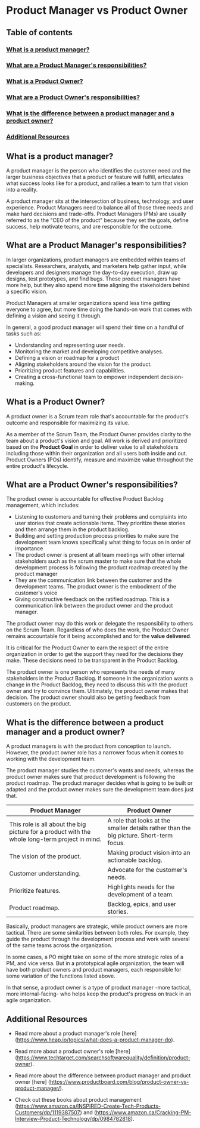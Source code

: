 # Product Manager vs Product Owner

## Table of contents
### [What is a product manager?](#what-is-a-product-manager)
### [What are a Product Manager's responsibilities?](#what-are-a-product-managers-responsibilities)
### [What is a Product Owner?](#what-is-a-product-owner)
### [What are a Product Owner's responsibilities?](#what-are-a-product-owners-responsibilities)
### [What is the difference between a product manager and a product owner?](#what-is-the-difference-between-a-product-manager-and-a-product-owner)

### [Additional Resources](#additional-resources)

## What is a product manager?
A product manager is the person who identifies the customer need and the larger business objectives that a product or feature will fulfill, articulates what success looks like for a product, and rallies a team to turn that vision into a reality. 

A product manager sits at the intersection of business, technology, and user experience. Product Managers need to balance all of those three needs and make hard decisions and trade-offs. Product Managers (PMs) are usually referred to as the "CEO of the product" because they set the goals, define success, help motivate teams, and are responsible for the outcome.

## What are a Product Manager's responsibilities?

In larger organizations, product managers are embedded within teams of specialists. Researchers, analysts, and marketers help gather input, while developers and designers manage the day-to-day execution, draw up designs, test prototypes, and find bugs. These product managers have more help, but they also spend more time aligning the stakeholders behind a specific vision.

Product Managers at smaller organizations spend less time getting everyone to agree, but more time doing the hands-on work that comes with defining a vision and seeing it through.

In general, a good product manager will spend their time on a handful of tasks such as:
* Understanding and representing user needs.
* Monitoring the market and developing competitive analyses.
* Defining a vision or roadmap for a product
* Aligning stakeholders around the vision for the product.
* Prioritizing product features and capabilities.
* Creating a cross-functional team to empower independent decision-making.

## What is a Product Owner?

A product owner is a Scrum team role that's accountable for the product's outcome and responsible for maximizing its value.

As a member of the Scrum Team, the Product Owner provides clarity to the team about a product's vision and goal. All work is derived and prioritized based on the **Product Goal** in order to deliver value to all stakeholders including those within their organization and all users both inside and out. Product Owners (POs) identify, measure and maximize value throughout the entire product's lifecycle.

## What are a Product Owner's responsibilities?

The product owner is accountable for effective Product Backlog management, which includes:

* Listening to customers and turning their problems and complaints into user stories that create actionable items. They prioritize these stories and then arrange them in the product backlog.
* Building and setting production process priorities to make sure the development team knows specifically what thing to focus on in order of importance
* The product owner is present at all team meetings with other internal stakeholders such as the scrum master to make sure that the whole development process is following the product roadmap created by the product manager
* They are the communication link between the customer and the development teams. The product owner is the embodiment of the customer's voice
* Giving constructive feedback on the ratified roadmap. This is a communication link between the product owner and the product manager.

The product owner may do this work or delegate the responsibility to others on the Scrum Team. Regardless of who does the work, the Product Owner remains accountable for it being accomplished and for the **value delivered**.

It is critical for the Product Owner to earn the respect of the entire organization in order to get the support they need for the decisions they make. These decisions need to be transparent in the Product Backlog.

The product owner is one person who represents the needs of many stakeholders in the Product Backlog. If someone in the organization wants a change in the Product Backlog, they need to discuss this with the product owner and try to convince them. Ultimately, the product owner makes that decision. The product owner should also be getting feedback from customers on the product.

## What is the difference between a product manager and a product owner?

A product managers is with the product from conception to launch. However, the product owner role has a narrower focus when it comes to working with the development team.

The product manager studies the customer's wants and needs, whereas the product owner makes sure that product development is following the product roadmap. The product manager decides what is going to be built or adapted and the product owner makes sure the development team does just that.

| Product Manager | Product Owner |
|-----------------|---------------|
| This role is all about the big picture for a product with the whole long-term project in mind. | A role that looks at the smaller details rather than the big picture. Short-term focus.|
| The vision of the product. | Making product vision into an actionable backlog. |
| Customer understanding. | Advocate for the customer's needs. |
| Prioritize features. | Highlights needs for the development of a team. |
| Product roadmap. | Backlog, epics, and user stories. |

Basically, product managers are strategic, while product owners are more tactical. There are some similarities between both roles. For example, they guide the product through the development process and work with several of the same teams across the organization.

In some cases, a PO might take on some of the more strategic roles of a PM, and vice versa. But in a prototypical agile organization, the team will have both product owners and product managers, each responsible for some variation of the functions listed above.

In that sense, a product owner is a type of product manager -more tactical, more internal-facing- who helps keep the product's progress on track in an agile organization.

## Additional Resources

- Read more about a product manager's role [here] (https://www.heap.io/topics/what-does-a-product-manager-do).

- Read more about a product owner's role [here] (https://www.techtarget.com/searchsoftwarequality/definition/product-owner).

- Read more about the difference between product manager and product owner [here] (https://www.productboard.com/blog/product-owner-vs-product-manager/).

- Check out these books about product management (https://www.amazon.ca/INSPIRED-Create-Tech-Products-Customers/dp/1119387507) and (https://www.amazon.ca/Cracking-PM-Interview-Product-Technology/dp/0984782818).
